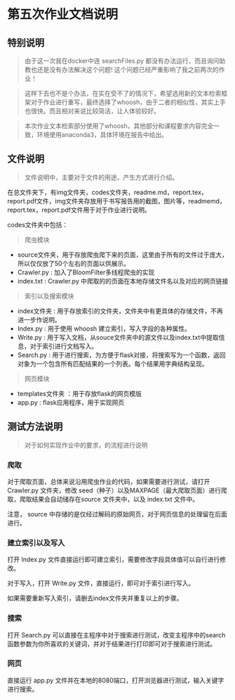# 第五次作业文档说明

## 特别说明

>由于这一次我在docker中连 searchFiles.py 都没有办法运行，而且询问助教也还是没有办法解决这个问题!  这个问题已经严重影响了我之前两次的作业！

> 这样下去也不是个办法，在实在受不了的情况下，希望选用新的文本检索框架对于作业进行重写，最终选择了whoosh，由于二者的相似性，其实上手也很快。而且相对来说比较简洁，让人体验较好。

> 本次作业文本检索部分使用了whoosh，其他部分和课程要求内容完全一致，环境使用anaconda3，具体环境在报告中给出。

## 文件说明  

>文件说明中，主要对于文件的用途，产生方式进行介绍。

在总文件夹下，有img文件夹，codes文件夹，readme.md，report.tex，report.pdf文件，img文件夹存放用于书写报告用的截图，图片等，readmemd，report.tex，report.pdf文件用于对于作业进行说明。

codes文件夹中包括：

>爬虫模块

+ source文件夹，用于存放爬虫爬下来的页面，这里由于所有的文件过于庞大，所以仅仅放了50个左右的页面以供展示。
+ Crawler.py : 加入了BloomFilter多线程爬虫的实现
+ index.txt : Crawler.py 中爬取的的页面在本地存储文件名以及对应的网页链接

>索引以及搜索模块

+ index文件夹 : 用于存放索引的文件夹，文件夹中有更具体的存储文件，不再进一步作说明。
+ Index.py : 用于使用 whoosh 建立索引，写入字段的各种属性。
+ Write.py : 用于写入文档，从souce文件夹中的源文件以及index.txt中提取信息，对于索引进行文档写入。
+ Search.py : 用于进行搜索，为方便于flask对接，将搜索写为一个函数，返回对象为一个包含所有匹配结果的一个列表。每个结果用字典结构呈现。


>网页模块

+ templates文件夹 ：用于存放flask的网页模版
+ app.py : flask应用程序，用于实现网页

## 测试方法说明

>对于如何实现作业中的要求，的流程进行说明

### 爬取

对于爬取页面，总体来说沿用爬虫作业的代码，如果需要进行测试，请打开 Crawler.py 文件夹，修改 seed（种子）以及MAXPAGE（最大爬取页面）进行爬取，爬取结果会自动储存在source 文件夹中，以及 index.txt 文件中。

注意， source 中存储的是仅经过解码的原始网页，对于网页信息的处理留在后面进行。

### 建立索引以及写入

打开 Index.py 文件直接运行即可建立索引，需要修改字段具体值可以自行进行修改。

对于写入，打开 Write.py 文件，直接运行，即可对于索引进行写入。

如果需要重新写入索引，请删去index文件夹并重复以上的步骤。

### 搜索

打开 Search.py 可以直接在主程序中对于搜索进行测试，改变主程序中的search函数参数为你所喜欢的关键词，并对于结果进行打印即可对于搜索进行测试。

### 网页

直接运行 app.py 文件并在本地的8080端口，打开浏览器进行测试，输入关键字进行搜索。

